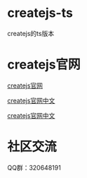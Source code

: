 # createjs-ts
createjs的ts版本
# createjs官网
[createjs官网](https://createjs.com/)

[createjs官网中文](https://createjs.cc/)

[createjs官网中文](https://createjs.site/)
# 社区交流
QQ群：320648191